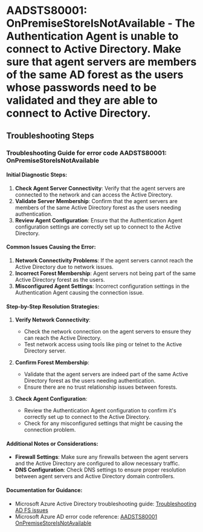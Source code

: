 
# AADSTS80001: OnPremiseStoreIsNotAvailable - The Authentication Agent is unable to connect to Active Directory. Make sure that agent servers are members of the same AD forest as the users whose passwords need to be validated and they are able to connect to Active Directory.


## Troubleshooting Steps
### Troubleshooting Guide for error code AADSTS80001: OnPremiseStoreIsNotAvailable

#### Initial Diagnostic Steps:
1. **Check Agent Server Connectivity**: Verify that the agent servers are connected to the network and can access the Active Directory.
2. **Validate Server Membership**: Confirm that the agent servers are members of the same Active Directory forest as the users needing authentication.
3. **Review Agent Configuration**: Ensure that the Authentication Agent configuration settings are correctly set up to connect to the Active Directory.

#### Common Issues Causing the Error:
1. **Network Connectivity Problems**: If the agent servers cannot reach the Active Directory due to network issues.
2. **Incorrect Forest Membership**: Agent servers not being part of the same Active Directory forest as the users.
3. **Misconfigured Agent Settings**: Incorrect configuration settings in the Authentication Agent causing the connection issue.

#### Step-by-Step Resolution Strategies:
1. **Verify Network Connectivity**:
   - Check the network connection on the agent servers to ensure they can reach the Active Directory.
   - Test network access using tools like ping or telnet to the Active Directory server.

2. **Confirm Forest Membership**:
   - Validate that the agent servers are indeed part of the same Active Directory forest as the users needing authentication.
   - Ensure there are no trust relationship issues between forests.

3. **Check Agent Configuration**:
   - Review the Authentication Agent configuration to confirm it's correctly set up to connect to the Active Directory.
   - Check for any misconfigured settings that might be causing the connection problem.

#### Additional Notes or Considerations:
- **Firewall Settings**: Make sure any firewalls between the agent servers and the Active Directory are configured to allow necessary traffic.
- **DNS Configuration**: Check DNS settings to ensure proper resolution between agent servers and Active Directory domain controllers.

#### Documentation for Guidance:
- Microsoft Azure Active Directory troubleshooting guide: [Troubleshooting AD FS issues](https://docs.microsoft.com/en-us/azure/active-directory/hybrid/tshoot-connect-connectivity)
- Microsoft Azure AD error code reference: [AADSTS80001 OnPremiseStoreIsNotAvailable](https://docs.microsoft.com/en-us/azure/active-directory/develop/reference-aadsts-error-codes#aadsts80001)